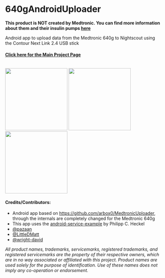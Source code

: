 640gAndroidUploader
===================
**This product is NOT created by Medtronic. You can find more information about them and their insulin pumps [here](https://www.medtronic-diabetes.com.au/pump-therapy/640g)**

Android app to upload data from the Medtronic 640g to Nightscout using the Contour Next Link 2.4 USB stick

#### [Click here for the Main Project Page](http://pazaan.github.io/640gAndroidUploader/)

<br/>
<a target="blank" href="https://raw.githubusercontent.com/wiki/pazaan/640gAndroidUploader/images/kit-showing-app.jpg"><img src="https://raw.githubusercontent.com/wiki/pazaan/640gAndroidUploader/images/kit-showing-app.jpg" width="200"></a>
<a target="blank" href="https://raw.githubusercontent.com/wiki/pazaan/640gAndroidUploader/images/kit-in-case-1.jpg"><img src="https://raw.githubusercontent.com/wiki/pazaan/640gAndroidUploader/images/kit-in-case-1.jpg" width="200"></a>
<a target="blank" href="https://raw.githubusercontent.com/wiki/pazaan/640gAndroidUploader/images/kit-in-case-2.jpg"><img src="https://raw.githubusercontent.com/wiki/pazaan/640gAndroidUploader/images/kit-in-case-2.jpg" width="200"></a>
<br/>

#### Credits/Contributors:
* Android app based on https://github.com/arbox0/MedtronicUploader, through the internals are completely changed for the Medtronic 640g
* This app uses the [android-service-example](https://code.launchpad.net/~binwiederhier/+junk/android-service-example) by Philipp C. Heckel
* [@pazaan](https://github.com/pazaan)
* [@LittleDMatt](https://github.com/LittleDMatt)
* [@wright-david](https://github.com/wright-david)

*All product names, trademarks, servicemarks, registered trademarks, and registered servicemarks are the property of their respective owners, which are in no way associated or affiliated with this project. Product names are used solely for the purpose of identification. Use of these names does not imply any co-operation or endorsement.*
